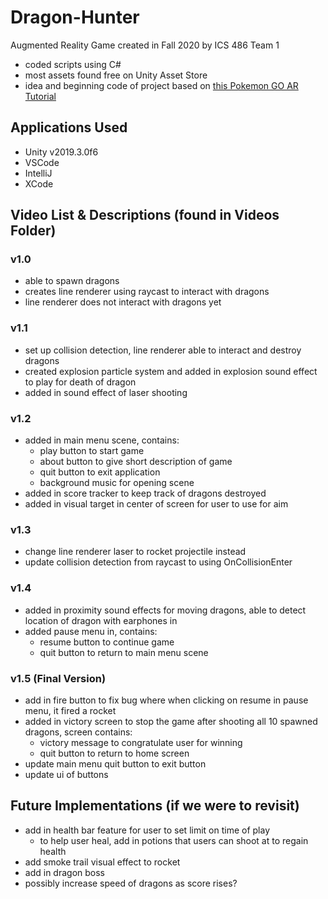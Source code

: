 # Dragon-Hunter
Augmented Reality Game created in Fall 2020 by ICS 486 Team 1
- coded scripts using C#
- most assets found free on Unity Asset Store
- idea and beginning code of project based on [this Pokemon GO AR Tutorial](https://code.tutsplus.com/tutorials/pokemon-go-style-augmented-reality-with-vuforia-part-2--cms-27232)

## Applications Used
- Unity v2019.3.0f6
- VSCode
- IntelliJ
- XCode

## Video List & Descriptions (found in Videos Folder)

### v1.0
- able to spawn dragons
- creates line renderer using raycast to interact with dragons
- line renderer does not interact with dragons yet

### v1.1
- set up collision detection, line renderer able to interact and destroy dragons
- created explosion particle system and added in explosion sound effect to play for death of dragon
- added in sound effect of laser shooting

### v1.2
- added in main menu scene, contains:
  * play button to start game
  * about button to give short description of game
  * quit button to exit application
  * background music for opening scene
- added in score tracker to keep track of dragons destroyed
- added in visual target in center of screen for user to use for aim

### v1.3
- change line renderer laser to rocket projectile instead
- update collision detection from raycast to using OnCollisionEnter

### v1.4
- added in proximity sound effects for moving dragons, able to detect location of dragon with earphones in
- added pause menu in, contains:
  * resume button to continue game
  * quit button to return to main menu scene
  
### v1.5 (Final Version)
- add in fire button to fix bug where when clicking on resume in pause menu, it fired a rocket
- added in victory screen to stop the game after shooting all 10 spawned dragons, screen contains:
  * victory message to congratulate user for winning
  * quit button to return to home screen
- update main menu quit button to exit button
- update ui of buttons 

## Future Implementations (if we were to revisit)
- add in health bar feature for user to set limit on time of play
  * to help user heal, add in potions that users can shoot at to regain health
- add smoke trail visual effect to rocket
- add in dragon boss
- possibly increase speed of dragons as score rises?
